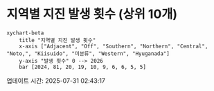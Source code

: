 # 지역별 지진 발생 횟수 (상위 10개)

```mermaid
xychart-beta
    title "지역별 지진 발생 횟수"
    x-axis ["Adjacent", "Off", "Southern", "Northern", "Central", "Noto,", "Kiisuido", "미분류", "Western", "Hyuganada"]
    y-axis "발생 횟수" 0 --> 2026
    bar [2024, 81, 20, 19, 10, 9, 6, 6, 5, 5]
```

업데이트 시간: 2025-07-31 02:43:17
